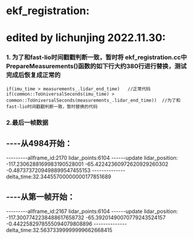 # ekf_registration:
# edited by lichunjing 2022.11.30:


### 1. 为了和fast-lio时间戳戳判断一致，暂时将 ekf_registration.cc中PrepareMeasurements()函数的如下行大约380行进行替换，测试完成后恢复成正常的
```
if(imu_time > measurements_.lidar_end_time)   //正常代码
if(common::ToUniversalSeconds(imu_time) > common::ToUniversalSeconds(measurements_.lidar_end_time))  //为了和fast-lio时间戳戳判断一致，暂时替换的代码
```

### 2.最后一帧数据

----从4984开始：
------------------------------------------------------------------------------------------------------------------
---------allframe_id:2170   lidar_points:6104
------update lidar_position: -117.2306288169983190528001  -65.42242360972620929260302 -0.4873737209498899547455153
--------------delta_time:32.34455700000000177851689

----从第一帧开始：
------------------------------------------------------------------------------------------------------------------
---------allframe_id:2167   lidar_points:6104
------update lidar_position: -117.3007742238488617658732  -65.39201490070779243524157 -0.4422582978555094079808896
--------------delta_time:32.56373399999999662668415
